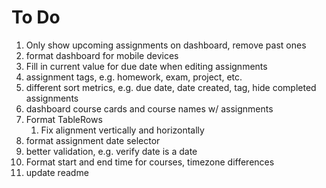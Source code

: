 # To Do

1. Only show upcoming assignments on dashboard, remove past ones
2. format dashboard for mobile devices
3. Fill in current value for due date when editing assignments
4. assignment tags, e.g. homework, exam, project, etc.
5. different sort metrics, e.g. due date, date created, tag, hide completed assignments
6. dashboard course cards and course names w/ assignments
7. Format TableRows
   1. Fix alignment vertically and horizontally
8. format assignment date selector
9. better validation, e.g. verify date is a date
10. Format start and end time for courses, timezone differences
11. update readme
